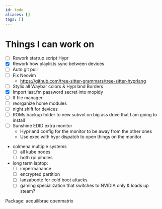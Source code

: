 ```yaml
---
id: todo
aliases: []
tags: []
---
```


# Things I can work on

- [ ] Rework startup script Hypr
- [x] Rework how playlists sync between devices
- [ ] Auto git pull
- [ ] Fix Neovim
  - https://github.com/tree-sitter-grammars/tree-sitter-hyprlang
- [ ] Stylix all Waybar colors & Hyprland Borders
- [x] Import last.fm password secret into mopidy
- [ ] lf file manager
- [ ] reorganize home modules
- [ ] night shift for devices
- [ ] ROMs backup folder to new subvol on big ass drive that I am going to install
- [ ] Sunshine EDID extra monitor
  - Hyprland config for the monitor to be away from the other ones
  - Use exec with hypr dispatch to open things on the monitor
- colmena multiple systems
  - [ ] all kube nodes
  - [ ] both rpi piholes
- long term laptop:
  - [ ] impermanance
  - [ ] encrypted partition
  - [ ] lanzaboote for cold boot attacks
  - [ ] gaming specialization that switches to NVIDIA only & loads up steam?

Package: aequilibrae openmatrix
